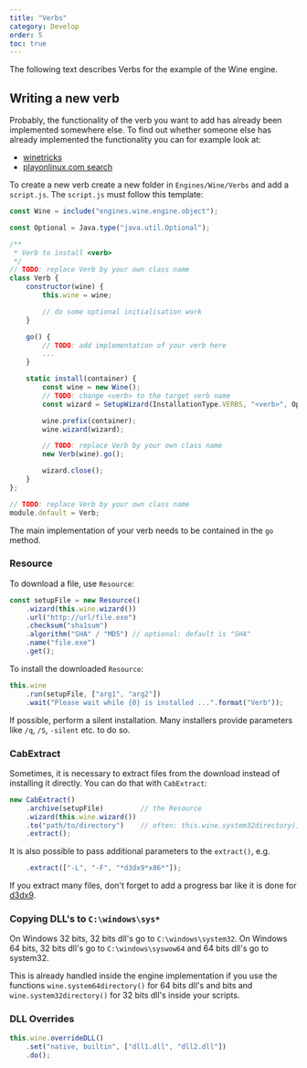 ```yaml
---
title: "Verbs"
category: Develop
order: 5
toc: true
---
```


The following text describes Verbs for the example of the Wine engine.

## Writing a new verb
Probably, the functionality of the verb you want to add has already been implemented somewhere else. 
To find out whether someone else has already implemented the functionality you can for example look at:
* [winetricks](https://github.com/Winetricks/winetricks/blob/master/src/winetricks)
* [playonlinux.com search](https://www.playonlinux.com/en/forums.html)

To create a new verb create a new folder in `Engines/Wine/Verbs` and add a `script.js`. 
The `script.js` must follow this template:

```javascript
const Wine = include("engines.wine.engine.object");

const Optional = Java.type("java.util.Optional");

/**
 * Verb to install <verb>
 */
// TODO: replace Verb by your own class name
class Verb {
    constructor(wine) {
        this.wine = wine;

        // do some optional initialisation work
    }

    go() {
        // TODO: add implementation of your verb here
        ...
    }

    static install(container) {
        const wine = new Wine();
        // TODO: change <verb> to the target verb name
        const wizard = SetupWizard(InstallationType.VERBS, "<verb>", Optional.empty());

        wine.prefix(container);
        wine.wizard(wizard);

        // TODO: replace Verb by your own class name
        new Verb(wine).go();

        wizard.close();
    }
};

// TODO: replace Verb by your own class name
module.default = Verb;
```

The main implementation of your verb needs to be contained in the `go` method.

### Resource
To download a file, use `Resource`:

```javascript
const setupFile = new Resource()
    .wizard(this.wine.wizard())
    .url("http://url/file.exe")
    .checksum("sha1sum")
    .algorithm("SHA" / "MD5") // optional: default is "SHA"
    .name("file.exe")
    .get();
```

To install the downloaded `Resource`:

```javascript
this.wine
    .run(setupFile, ["arg1", "arg2"])
    .wait("Please wait while {0} is installed ...".format("Verb"));
```

If possible, perform a silent installation. Many installers provide parameters like `/q`, `/S`, `-silent` etc. to do so.

### CabExtract
Sometimes, it is necessary to extract files from the download instead of installing it directly. You can do that with `CabExtract`:

```javascript
new CabExtract()
    .archive(setupFile)         // the Resource
    .wizard(this.wine.wizard())
    .to("path/to/directory")    // often: this.wine.system32directory()
    .extract();
```

It is also possible to pass additional parameters to the `extract()`, e.g.

```javascript
    .extract(["-L", "-F", "*d3dx9*x86*"]);
```

If you extract many files, don't forget to add a progress bar like it is done for [d3dx9](https://github.com/PhoenicisOrg/scripts/blob/master/Engines/Wine/Verbs/d3dx9/script.js).

### Copying DLL's to `C:\windows\sys*`
On Windows 32 bits, 32 bits dll's go to `C:\windows\system32`.
On Windows 64 bits, 32 bits dll's go to `C:\windows\syswow64` and 64 bits dll's go to system32.

This is already handled inside the engine implementation if you use the functions `wine.system64directory()` for 64 bits dll's and bits and `wine.system32directory()` for 32 bits dll's inside your scripts.

### DLL Overrides

```javascript
this.wine.overrideDLL()
    .set("native, builtin", ["dll1.dll", "dll2.dll"])
    .do();
```
